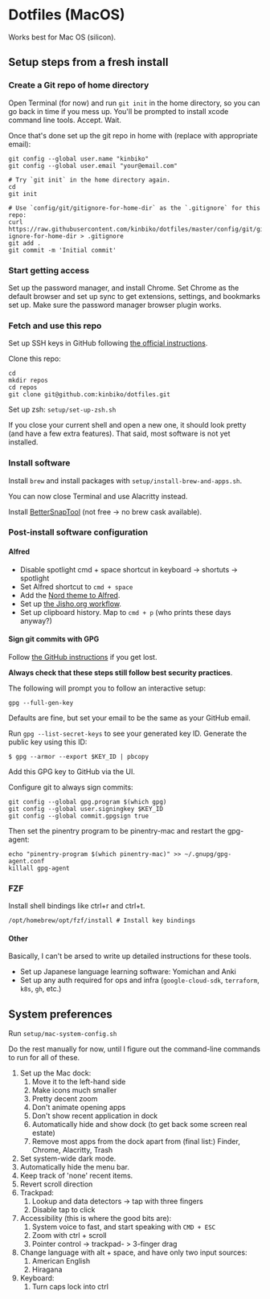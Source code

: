# Dotfiles (MacOS)

Works best for Mac OS (silicon).

## Setup steps from a fresh install

### Create a Git repo of home directory

Open Terminal (for now) and run `git init` in the home directory, so you can go back in time if you mess up.
You'll be prompted to install xcode command line tools. Accept. Wait.

Once that's done set up the git repo in home with (replace with appropriate email):

```
git config --global user.name "kinbiko"
git config --global user.email "your@email.com"

# Try `git init` in the home directory again.
cd
git init

# Use `config/git/gitignore-for-home-dir` as the `.gitignore` for this repo:
curl https://raw.githubusercontent.com/kinbiko/dotfiles/master/config/git/git-ignore-for-home-dir > .gitignore
git add .
git commit -m 'Initial commit'
```

### Start getting access

Set up the password manager, and install Chrome.
Set Chrome as the default browser and set up sync to get extensions, settings, and bookmarks set up.
Make sure the password manager browser plugin works.

### Fetch and use this repo

Set up SSH keys in GitHub following [the official instructions](https://docs.github.com/en/authentication/connecting-to-github-with-ssh).

Clone this repo:

```
cd
mkdir repos
cd repos
git clone git@github.com:kinbiko/dotfiles.git
```

Set up zsh: `setup/set-up-zsh.sh`

If you close your current shell and open a new one, it should look pretty (and have a few extra features).
That said, most software is not yet installed.

### Install software

Install `brew` and install packages with `setup/install-brew-and-apps.sh`.

You can now close Terminal and use Alacritty instead.

Install [BetterSnapTool](https://folivora.ai/bettersnaptool) (not free -> no brew cask available).

### Post-install software configuration

#### Alfred

- Disable spotlight cmd + space shortcut in keyboard -> shortuts -> spotlight
- Set Alfred shortcut to `cmd + space`
- Add the [Nord theme to Alfred](https://www.alfredapp.com/extras/theme/5Y8E7URIWQ/).
- Set up [the Jisho.org workflow](https://github.com/kinbiko/jisho-alfred).
- Set up clipboard history. Map to `cmd + p` (who prints these days anyway?)

#### Sign git commits with GPG

Follow [the GitHub instructions](https://docs.github.com/en/authentication/managing-commit-signature-verification) if you get lost.

**Always check that these steps still follow best security practices**.

The following will prompt you to follow an interactive setup:

```
gpg --full-gen-key
```

Defaults are fine, but set your email to be the same as your GitHub email.

Run `gpg --list-secret-keys` to see your generated key ID.
Generate the public key using this ID:

```
$ gpg --armor --export $KEY_ID | pbcopy
```

Add this GPG key to GitHub via the UI.

Configure git to always sign commits:

```
git config --global gpg.program $(which gpg)
git config --global user.signingkey $KEY_ID
git config --global commit.gpgsign true
```

Then set the pinentry program to be pinentry-mac and restart the gpg-agent:

```
echo "pinentry-program $(which pinentry-mac)" >> ~/.gnupg/gpg-agent.conf
killall gpg-agent
```

### FZF

Install shell bindings like ctrl+r and ctrl+t.

```
/opt/homebrew/opt/fzf/install # Install key bindings
```

#### Other

Basically, I can't be arsed to write up detailed instructions for these tools.

- Set up Japanese language learning software: Yomichan and Anki
- Set up any auth required for ops and infra (`google-cloud-sdk`, `terraform`, `k8s`, `gh`, etc.)

## System preferences

Run `setup/mac-system-config.sh`

Do the rest manually for now, until I figure out the command-line commands to run for all of these.

1. Set up the Mac dock:
   1. Move it to the left-hand side
   1. Make icons much smaller
   1. Pretty decent zoom
   1. Don't animate opening apps
   1. Don't show recent application in dock
   1. Automatically hide and show dock (to get back some screen real estate)
   1. Remove most apps from the dock apart from (final list:) Finder, Chrome, Alacritty, Trash
1. Set system-wide dark mode.
1. Automatically hide the menu bar.
1. Keep track of 'none' recent items.
1. Revert scroll direction
1. Trackpad:
   1. Lookup and data detectors -> tap with three fingers
   1. Disable tap to click
1. Accessibility (this is where the good bits are):
   1. System voice to fast, and start speaking with `CMD + ESC`
   1. Zoom with ctrl + scroll
   1. Pointer control -> trackpad- > 3-finger drag
1. Change language with alt + space, and have only two input sources:
   1. American English
   1. Hiragana
1. Keyboard:
   1. Turn caps lock into ctrl
